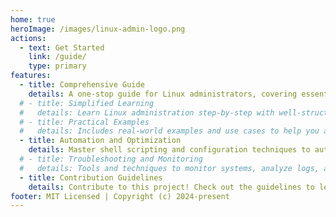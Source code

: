 ```yaml
---
home: true
heroImage: /images/linux-admin-logo.png
actions:
  - text: Get Started
    link: /guide/
    type: primary
features:
  - title: Comprehensive Guide
    details: A one-stop guide for Linux administrators, covering essential commands, networking, services, and configurations.
  # - title: Simplified Learning
  #   details: Learn Linux administration step-by-step with well-structured and beginner-friendly explanations.
  # - title: Practical Examples
  #   details: Includes real-world examples and use cases to help you apply Linux administration skills effectively.
  - title: Automation and Optimization
    details: Master shell scripting and configuration techniques to automate and streamline administrative tasks.
  # - title: Troubleshooting and Monitoring
  #   details: Tools and techniques to monitor systems, analyze logs, and troubleshoot issues efficiently.
  - title: Contribution Guidelines
    details: Contribute to this project! Check out the guidelines to learn how you can help improve this toolkit.
footer: MIT Licensed | Copyright (c) 2024-present
---
```


